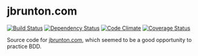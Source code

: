 # jbrunton.com

[![Build Status](https://travis-ci.org/jbrunton/jbrunton.com.png)](https://travis-ci.org/jbrunton/jbrunton.com)
[![Dependency Status](https://gemnasium.com/jbrunton/jbrunton.com.png)](https://gemnasium.com/jbrunton/jbrunton.com)
[![Code Climate](https://codeclimate.com/github/jbrunton/jbrunton.com.png)](https://codeclimate.com/github/jbrunton/jbrunton.com)
[![Coverage Status](https://coveralls.io/repos/jbrunton/jbrunton.com/badge.png?branch=master)](https://coveralls.io/r/jbrunton/jbrunton.com?branch=master)

Source code for [jbrunton.com](http://www.jbrunton.com), which seemed to be a good opportunity to practice BDD.
